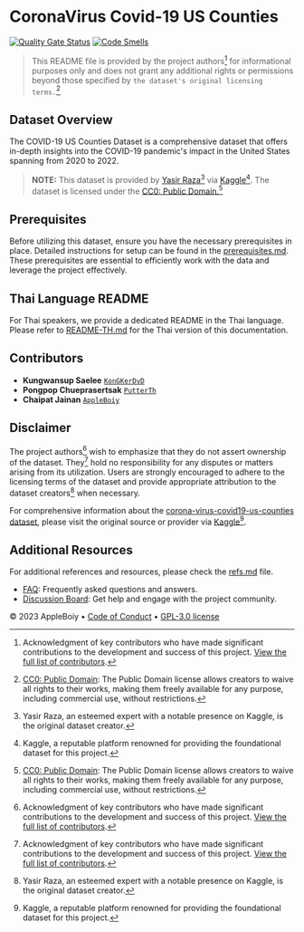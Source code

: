 
# CoronaVirus Covid-19 US Counties

[![Quality Gate Status](https://sonarcloud.io/api/project_badges/measure?project=AppleBoiy_Covid-19US-CS203&metric=alert_status)](https://sonarcloud.io/summary/new_code?id=AppleBoiy_Covid-19US-CS203) [![Code Smells](https://sonarcloud.io/api/project_badges/measure?project=AppleBoiy_Covid-19US-CS203&metric=code_smells)](https://sonarcloud.io/summary/new_code?id=AppleBoiy_Covid-19US-CS203)
> This README file is provided by the project authors[^1] for informational purposes only and does not grant any additional rights or permissions beyond those specified by `the dataset's original licensing terms.`[^2]

## Dataset Overview
The COVID-19 US Counties Dataset is a comprehensive dataset
that offers in-depth insights into the COVID-19 pandemic's impact in the United States spanning from 2020 to 2022.
> **NOTE:** This dataset is provided by [Yasir Raza](https://www.kaggle.com/yasirabdaali)[^3] via [Kaggle](https://www.kaggle.com/)[^4]. The dataset is licensed under the [CC0: Public Domain.](https://creativecommons.org/publicdomain/zero/1.0/)[^2]
## Prerequisites
Before utilizing this dataset, ensure you have the necessary prerequisites in place.
Detailed instructions for setup can be found in the [prerequisites.md](docs/prerequisites.md).
These prerequisites are essential to efficiently work with the data and leverage the project effectively.
## Thai Language README
For Thai speakers, we provide a dedicated README in the Thai language. Please refer to [README-TH.md](README-TH.md) for the Thai version of this documentation.
## Contributors
- **Kungwansup Saelee** [`KonGKerDvD`](https://github.com/KonGKerDvD)
- **Pongpop Chueprasertsak** [`PutterTh`](https://github.com/PutterTh)
- **Chaipat Jainan** [`AppleBoiy`](https://github.com/AppleBoiy)
## Disclaimer
The project authors[^1] wish to emphasize that they do not assert ownership of the dataset.
They[^1] hold no responsibility for any disputes or matters arising from its utilization.
Users are strongly encouraged to adhere to the licensing terms of the dataset
and provide appropriate attribution to the dataset creators[^3] when necessary.

For comprehensive information about the [corona-virus-covid19-us-counties dataset](https://www.kaggle.com/datasets/yasirabdaali/corona-virus-covid19-us-counties),
please visit the original source or provider via [Kaggle](https://www.kaggle.com)[^4].

## Additional Resources
For additional references and resources, please check the [refs.md](docs/refs.md) file.
- [FAQ](docs/FAQ.md): Frequently asked questions and answers.
- [Discussion Board](https://github.com/AppleBoiy/Covid-19US-CS203/discussions): Get help and engage with the project community.

&copy; 2023 AppleBoiy &bull; [Code of Conduct](CODE_OF_CONDUCT.md) &bull; [GPL-3.0 license](../LICENSE)

[^1]: Acknowledgment of key contributors who have made significant contributions to the development and success of this project. [View the full list of contributors](#contributors).
[^2]: [CC0: Public Domain](https://creativecommons.org/publicdomain/zero/1.0/): The Public Domain license allows creators to waive all rights to their works, making them freely available for any purpose, including commercial use, without restrictions.
[^3]: Yasir Raza, an esteemed expert with a notable presence on Kaggle, is the original dataset creator.
[^4]: Kaggle, a reputable platform renowned for providing the foundational dataset for this project.
